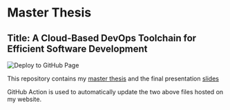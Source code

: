 # Master Thesis
## Title: A Cloud-Based DevOps Toolchain for Efficient Software Development

![Deploy to GitHub Page](https://github.com/JohnDing1995/Master-Thesis/workflows/Deploy%20to%20GitHub%20Page/badge.svg)

This repository contains my [master thesis](https://ruiyang.rocks/files/thesis.pdf) and the final presentation [slides](https://ruiyang.rocks/files/thesis_presentation.pdf)

GitHub Action is used to automatically update the two above files hosted on my website.
